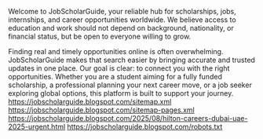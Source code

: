 Welcome to JobScholarGuide, your reliable hub for scholarships, jobs, internships, and career opportunities worldwide. We believe access to education and work should not depend on background, nationality, or financial status, but be open to everyone willing to grow.

Finding real and timely opportunities online is often overwhelming. JobScholarGuide makes that search easier by bringing accurate and trusted updates in one place. Our goal is clear: to connect you with the right opportunities. Whether you are a student aiming for a fully funded scholarship, a professional planning your next career move, or a job seeker exploring global options, this platform is built to support your journey.
https://jobscholarguide.blogspot.com/sitemap.xml
https://jobscholarguide.blogspot.com/sitemap-pages.xml
https://jobscholarguide.blogspot.com/2025/08/hilton-careers-dubai-uae-2025-urgent.html
https://jobscholarguide.blogspot.com/robots.txt
